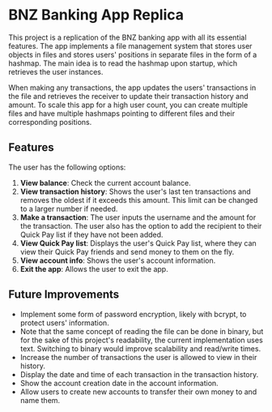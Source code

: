 # BNZ Banking App Replica

This project is a replication of the BNZ banking app with all its essential features. The app implements a file management system that stores user objects in files and stores users' positions in separate files in the form of a hashmap. The main idea is to read the hashmap upon startup, which retrieves the user instances.

When making any transactions, the app updates the users' transactions in the file and retrieves the receiver to update their transaction history and amount. To scale this app for a high user count, you can create multiple files and have multiple hashmaps pointing to different files and their corresponding positions.

## Features

The user has the following options:

1. **View balance**: Check the current account balance.
2. **View transaction history**: Shows the user's last ten transactions and removes the oldest if it exceeds this amount. This limit can be changed to a larger number if needed.
3. **Make a transaction**: The user inputs the username and the amount for the transaction. The user also has the option to add the recipient to their Quick Pay list if they have not been added.
4. **View Quick Pay list**: Displays the user's Quick Pay list, where they can view their Quick Pay friends and send money to them on the fly.
5. **View account info**: Shows the user's account information.
6. **Exit the app**: Allows the user to exit the app.

## Future Improvements

- Implement some form of password encryption, likely with bcrypt, to protect users' information.
- Note that the same concept of reading the file can be done in binary, but for the sake of this project's readability, the current implementation uses text. Switching to binary would improve scalability and read/write times.
- Increase the number of transactions the user is allowed to view in their history.
- Display the date and time of each transaction in the transaction history.
- Show the account creation date in the account information.
- Allow users to create new accounts to transfer their own money to and name them.

